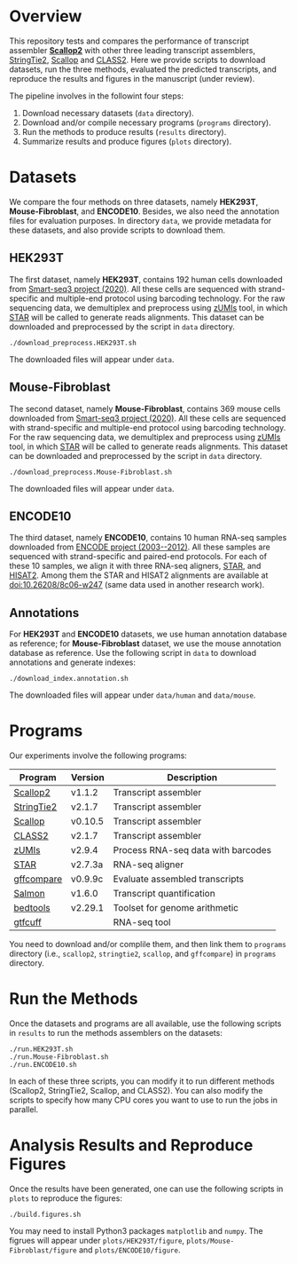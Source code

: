# Overview

This repository tests and compares the performance of transcript assembler
[**Scallop2**](https://github.com/Shao-Group/scallop2) with other three leading transcript assemblers,
[StringTie2](https://github.com/gpertea/stringtie),
[Scallop](https://github.com/Kingsford-Group/scallop) and
[CLASS2](http://ccb.jhu.edu/people/florea/research/CLASS2).
Here we provide scripts to download datasets, run the three methods, evaluated the
predicted transcripts, and reproduce the results and figures in the manuscript (under review).

The pipeline involves in the followint four steps:

1. Download necessary datasets (`data` directory).
2. Download and/or compile necessary programs (`programs` directory).
3. Run the methods to produce results (`results` directory).
4. Summarize results and produce figures (`plots` directory).

# Datasets
We compare the four methods on three datasets, namely **HEK293T**, **Mouse-Fibroblast**, and **ENCODE10**. 
Besides, we also need the annotation files for evaluation purposes.
In directory `data`, we provide metadata for these datasets, and also provide scripts to download them.

## **HEK293T**
The first dataset, namely **HEK293T**,
contains 192 human cells downloaded from [Smart-seq3 project (2020)](https://www.ebi.ac.uk/arrayexpress/experiments/E-MTAB-8735).
All these cells are sequenced with strand-specific and multiple-end protocol using barcoding technology.
For the raw sequencing data, we demultiplex and preprocess using [zUMIs](https://github.com/sdparekh/zUMIs) tool, in which [STAR](https://github.com/alexdobin/STAR) will be called to generate reads alignments.
This dataset can be downloaded and preprocessed by the script in `data` directory.
```
./download_preprocess.HEK293T.sh
```
The downloaded files will appear under `data`.

## **Mouse-Fibroblast**
The second dataset, namely **Mouse-Fibroblast**,
contains 369 mouse cells downloaded from [Smart-seq3 project (2020)](https://www.ebi.ac.uk/arrayexpress/experiments/E-MTAB-8735).
All these cells are sequenced with strand-specific and multiple-end protocol using barcoding technology.
For the raw sequencing data, we demultiplex and preprocess using [zUMIs](https://github.com/sdparekh/zUMIs) tool, in which [STAR](https://github.com/alexdobin/STAR) will be called to generate reads alignments.
This dataset can be downloaded and preprocessed by the script in `data` directory.
```
./download_preprocess.Mouse-Fibroblast.sh
```
The downloaded files will appear under `data`.

## **ENCODE10**
The third dataset, namely **ENCODE10**,
contains 10 human RNA-seq samples downloaded from [ENCODE project (2003--2012)](https://genome.ucsc.edu/ENCODE/).
All these samples are sequenced with strand-specific and paired-end protocols.
For each of these 10 samples, we align it with three RNA-seq aligners,
[STAR](https://github.com/alexdobin/STAR), and
[HISAT2](https://ccb.jhu.edu/software/hisat2/index.shtml).
Among them the STAR and HISAT2 alignments are
available at [doi:10.26208/8c06-w247](https://doi.org/10.26208/8c06-w247) (same data used in another research work).

## Annotations
For **HEK293T** and **ENCODE10** datasets, we use human annotation database as reference;
for **Mouse-Fibroblast** dataset, we use the mouse annotation database as reference.
Use the following script in `data` to download annotations and generate indexes:
```
./download_index.annotation.sh
```
The downloaded files will appear under `data/human` and `data/mouse`.


# Programs

Our experiments involve the following programs:

Program | Version | Description
------------ | ------------ | ------------ 
[Scallop2](https://github.com/Shao-Group/Scallop2) | v1.1.2 | Transcript assembler
[StringTie2](https://github.com/gpertea/stringtie) | v2.1.7 | Transcript assembler
[Scallop](https://github.com/Kingsford-Group/scallop) | v0.10.5 | Transcript assembler
[CLASS2](http://ccb.jhu.edu/people/florea/research/CLASS2) | v2.1.7 | Transcript assembler
[zUMIs](https://github.com/sdparekh/zUMIs) | v2.9.4 | Process RNA-seq data with barcodes 
[STAR](https://github.com/alexdobin/STAR) | v2.7.3a | RNA-seq aligner
[gffcompare](http://ccb.jhu.edu/software/stringtie/gff.shtml) | v0.9.9c | Evaluate assembled transcripts
[Salmon](https://salmon.readthedocs.io/en/latest/salmon.html) | v1.6.0 | Transcript quantification
[bedtools](https://bedtools.readthedocs.io/en/latest/content/overview.html) | v2.29.1 | Toolset for genome arithmetic
[gtfcuff](https://github.com/Kingsford-Group/rnaseqtools) |  | RNA-seq tool

You need to download and/or complile them,
and then link them to `programs` directory (i.e., `scallop2`, `stringtie2`, `scallop`, and `gffcompare`)
in `programs` directory.


# Run the Methods

Once the datasets and programs are all available, use the following scripts in `results`
to run the methods assemblers on the datasets:
```
./run.HEK293T.sh
./run.Mouse-Fibroblast.sh
./run.ENCODE10.sh
```
In each of these three scripts, you can modify it to run different
methods (Scallop2, StringTie2, Scallop, and CLASS2). You can also modify the scripts to specify
how many CPU cores you want to use to run the jobs in parallel.


# Analysis Results and Reproduce Figures

Once the results have been generated, one can use the following scripts in `plots` to reproduce the figures:
```
./build.figures.sh
```
You may need to install Python3 packages `matplotlib` and `numpy`.
The figrues will appear under `plots/HEK293T/figure`, `plots/Mouse-Fibroblast/figure` and `plots/ENCODE10/figure`.
